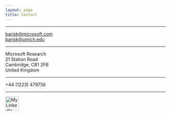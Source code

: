 ```yaml
---
layout: page
title: Contact
---
```



<hr>

barisk@microsoft.com
<br>
barisk@umich.edu
    
<hr>

Microsoft Research
<br>
21 Station Road
<br>
Cambridge, CB1 2FB
<br>
United Kingdom

<hr>

+44 (1223) 479756

<hr>

<p>
<a href="https://www.linkedin.com/pub/baris-kasikci/10/76a/761">
<img src="{{ site.baseurl }}public/linkedin-logo.jpg" alt="My LinkedIn profile" width="42" height="45" border="0">
</a>
</p>